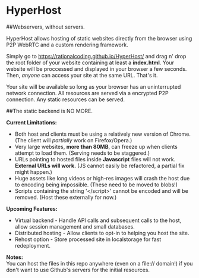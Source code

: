 # HyperHost
##Webservers, without servers.

HyperHost allows hosting of static websites directly from the browser using P2P WebRTC and a custom rendering framework.

Simply go to https://rationalcoding.github.io/HyperHost/ and drag n' drop the root folder of your website containing at least a **index.html**. Your website will be proccessed and displayed in your browser a few seconds. Then, *anyone* can access your site at the same URL. That's it.

Your site will be available so long as your browser has an uninterrupted network connection. All resources are served via a encrypted P2P connection. Any static resources can be served.

##The static backend is NO MORE.

**Current Limitations:**  
- Both host and clients must be using a relatively new version of Chrome.  (The client will *partially* work on Firefox/Opera.)
- Very large websites, **more than 80MB**, can freeze up when clients attempt to load them. (Serving needs to be staggered.)  
- URLs pointing to hosted files inside **Javascript** files will not work. **External URLs will work.** (JS cannot easily be refactored, a partial fix might happen.)
- Huge assets like long videos or high-res images will crash the host due to encoding being impossible. (These need to be moved to blobs!)
- Scripts containing the string '\</script>' cannot be encoded and will be removed. (Host these externally for now.)

**Upcoming Features:**  
- Virtual backend - Handle API calls and subsequent calls to the host, allow session management and small databases.
- Distributed hosting - Allow clients to opt-in to helping you host the site.
- Rehost option - Store processed site in localstorage for fast redeployment.

**Notes:**  
You can host the files in this repo anywhere (even on a file:// domain!) if you don't want to use Github's servers for the initial resources.


